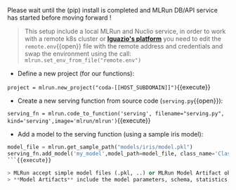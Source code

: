 Please wait until the (pip) install is completed and MLRun DB/API service has started before moving forward !

> This setup include a local MLRun and Nuclio service, in order to work with a remote k8s cluster or [**Iguazio's platform**](https://www.iguazio.com/) you need to edit the 
> `remote.env`{{open}} file with the remote address and credentials and swap the environment using the call: 
> `mlrun.set_env_from_file("remote.env")` 
 
- Define a new project (for our functions):

`project = mlrun.new_project("coda-[[HOST_SUBDOMAIN]]")`{{execute}}

- Create a new serving function from source code (`serving.py`{{open}}):

`serving_fn = mlrun.code_to_function('serving', filename="serving.py", kind='serving',image='mlrun/mlrun')`{{execute}}

- Add a model to the serving function (using a sample iris model):

```python
model_file = mlrun.get_sample_path("models/iris/model.pkl")
serving_fn.add_model('my_model',model_path=model_file, class_name='ClassifierModel')
```{{execute}}

> MLRun accept simple model files (.pkl, ..) or MLRun Model Artifact objects (generated by the training), 
> **Model Artifacts** include the model parameters, schema, statistics, and metadata used to properly initialize and monitor the models.